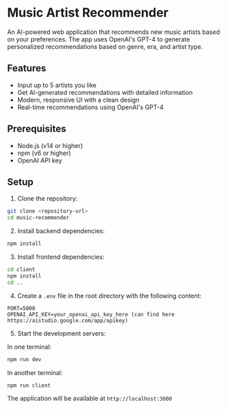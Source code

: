 # Music Artist Recommender

An AI-powered web application that recommends new music artists based on your preferences. The app uses OpenAI's GPT-4 to generate personalized recommendations based on genre, era, and artist type.

## Features

- Input up to 5 artists you like
- Get AI-generated recommendations with detailed information
- Modern, responsive UI with a clean design
- Real-time recommendations using OpenAI's GPT-4

## Prerequisites

- Node.js (v14 or higher)
- npm (v6 or higher)
- OpenAI API key

## Setup

1. Clone the repository:
```bash
git clone <repository-url>
cd music-recommender
```

2. Install backend dependencies:
```bash
npm install
```

3. Install frontend dependencies:
```bash
cd client
npm install
cd ..
```

4. Create a `.env` file in the root directory with the following content:
```
PORT=5000
OPENAI_API_KEY=your_openai_api_key_here (can find here https://aistudio.google.com/app/apikey)
```

5. Start the development servers:

In one terminal:
```bash
npm run dev
```

In another terminal:
```bash
npm run client
```

The application will be available at `http://localhost:3000`

